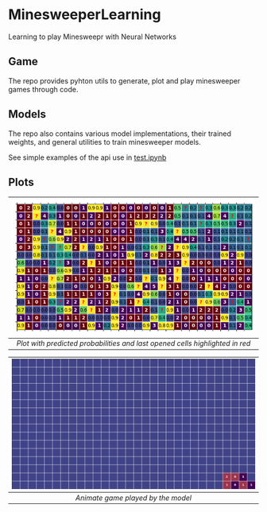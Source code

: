 # MinesweeperLearning
Learning to play Minesweepr with Neural Networks

## Game

The repo provides pyhton utils to generate, plot and play minesweeper games through code.

## Models

The repo also contains various model implementations, their trained weights, and general utilities to train minesweeper models.

See simple examples of the api use in [test.ipynb](test.ipynb)

## Plots

| ![plot](./.readme/highlights_and_ps.png) | 
|:--:| 
| *Plot with predicted probabilities and last opened cells highlighted in red* |

| ![plot](./.readme/animation.gif) | 
|:--:| 
| *Animate game played by the model* |

